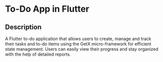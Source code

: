 # To-Do App in Flutter 

## Description
A Flutter to-do application that allows users to create, manage and track their tasks and to-do items using the GetX micro-framework for efficient state management. Users can easily view their progress and stay organized with the help of detailed reports.